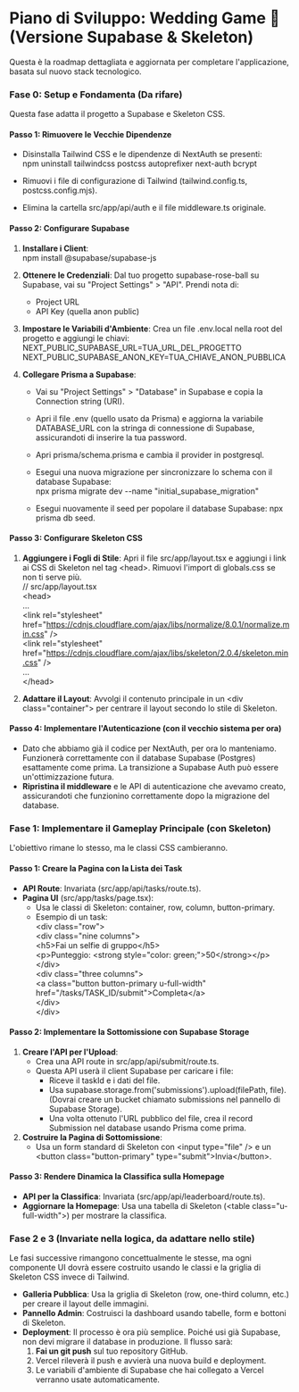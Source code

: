 # **Piano di Sviluppo: Wedding Game 🚀 (Versione Supabase & Skeleton)**

Questa è la roadmap dettagliata e aggiornata per completare l'applicazione, basata sul nuovo stack tecnologico.

### **Fase 0: Setup e Fondamenta (Da rifare)**

Questa fase adatta il progetto a Supabase e Skeleton CSS.

#### **Passo 1: Rimuovere le Vecchie Dipendenze**

* Disinstalla Tailwind CSS e le dipendenze di NextAuth se presenti:  
  npm uninstall tailwindcss postcss autoprefixer next-auth bcrypt

* Rimuovi i file di configurazione di Tailwind (tailwind.config.ts, postcss.config.mjs).  
* Elimina la cartella src/app/api/auth e il file middleware.ts originale.

#### **Passo 2: Configurare Supabase**

1. **Installare i Client**:  
   npm install @supabase/supabase-js

2. **Ottenere le Credenziali**: Dal tuo progetto supabase-rose-ball su Supabase, vai su "Project Settings" \> "API". Prendi nota di:  
   * Project URL  
   * API Key (quella anon public)  
3. **Impostare le Variabili d'Ambiente**: Crea un file .env.local nella root del progetto e aggiungi le chiavi:  
   NEXT\_PUBLIC\_SUPABASE\_URL=TUA\_URL\_DEL\_PROGETTO  
   NEXT\_PUBLIC\_SUPABASE\_ANON\_KEY=TUA\_CHIAVE\_ANON\_PUBBLICA

4. **Collegare Prisma a Supabase**:  
   * Vai su "Project Settings" \> "Database" in Supabase e copia la Connection string (URI).  
   * Apri il file .env (quello usato da Prisma) e aggiorna la variabile DATABASE\_URL con la stringa di connessione di Supabase, assicurandoti di inserire la tua password.  
   * Apri prisma/schema.prisma e cambia il provider in postgresql.  
   * Esegui una nuova migrazione per sincronizzare lo schema con il database Supabase:  
     npx prisma migrate dev \--name "initial\_supabase\_migration"

   * Esegui nuovamente il seed per popolare il database Supabase: npx prisma db seed.

#### **Passo 3: Configurare Skeleton CSS**

1. **Aggiungere i Fogli di Stile**: Apri il file src/app/layout.tsx e aggiungi i link ai CSS di Skeleton nel tag \<head\>. Rimuovi l'import di globals.css se non ti serve più.  
   // src/app/layout.tsx  
   \<head\>  
     ...  
     \<link rel="stylesheet" href="https://cdnjs.cloudflare.com/ajax/libs/normalize/8.0.1/normalize.min.css" /\>  
     \<link rel="stylesheet" href="https://cdnjs.cloudflare.com/ajax/libs/skeleton/2.0.4/skeleton.min.css" /\>  
     ...  
   \</head\>

2. **Adattare il Layout**: Avvolgi il contenuto principale in un \<div class="container"\> per centrare il layout secondo lo stile di Skeleton.

#### **Passo 4: Implementare l'Autenticazione (con il vecchio sistema per ora)**

* Dato che abbiamo già il codice per NextAuth, per ora lo manteniamo. Funzionerà correttamente con il database Supabase (Postgres) esattamente come prima. La transizione a Supabase Auth può essere un'ottimizzazione futura.  
* **Ripristina il middleware** e le API di autenticazione che avevamo creato, assicurandoti che funzionino correttamente dopo la migrazione del database.

### **Fase 1: Implementare il Gameplay Principale (con Skeleton)**

L'obiettivo rimane lo stesso, ma le classi CSS cambieranno.

#### **Passo 1: Creare la Pagina con la Lista dei Task**

* **API Route**: Invariata (src/app/api/tasks/route.ts).  
* **Pagina UI** (src/app/tasks/page.tsx):  
  * Usa le classi di Skeleton: container, row, column, button-primary.  
  * Esempio di un task:  
    \<div class="row"\>  
      \<div class="nine columns"\>  
        \<h5\>Fai un selfie di gruppo\</h5\>  
        \<p\>Punteggio: \<strong style="color: green;"\>50\</strong\>\</p\>  
      \</div\>  
      \<div class="three columns"\>  
        \<a class="button button-primary u-full-width" href="/tasks/TASK\_ID/submit"\>Completa\</a\>  
      \</div\>  
    \</div\>

#### **Passo 2: Implementare la Sottomissione con Supabase Storage**

1. **Creare l'API per l'Upload**:  
   * Crea una API route in src/app/api/submit/route.ts.  
   * Questa API userà il client Supabase per caricare i file:  
     * Riceve il taskId e i dati del file.  
     * Usa supabase.storage.from('submissions').upload(filePath, file). (Dovrai creare un bucket chiamato submissions nel pannello di Supabase Storage).  
     * Una volta ottenuto l'URL pubblico del file, crea il record Submission nel database usando Prisma come prima.  
2. **Costruire la Pagina di Sottomissione**:  
   * Usa un form standard di Skeleton con \<input type="file" /\> e un \<button class="button-primary" type="submit"\>Invia\</button\>.

#### **Passo 3: Rendere Dinamica la Classifica sulla Homepage**

* **API per la Classifica**: Invariata (src/app/api/leaderboard/route.ts).  
* **Aggiornare la Homepage**: Usa una tabella di Skeleton (\<table class="u-full-width"\>) per mostrare la classifica.

### **Fase 2 e 3 (Invariate nella logica, da adattare nello stile)**

Le fasi successive rimangono concettualmente le stesse, ma ogni componente UI dovrà essere costruito usando le classi e la griglia di Skeleton CSS invece di Tailwind.

* **Galleria Pubblica**: Usa la griglia di Skeleton (row, one-third column, etc.) per creare il layout delle immagini.  
* **Pannello Admin**: Costruisci la dashboard usando tabelle, form e bottoni di Skeleton.  
* **Deployment**: Il processo è ora più semplice. Poiché usi già Supabase, non devi migrare il database in produzione. Il flusso sarà:  
  1. **Fai un git push** sul tuo repository GitHub.  
  2. Vercel rileverà il push e avvierà una nuova build e deployment.  
  3. Le variabili d'ambiente di Supabase che hai collegato a Vercel verranno usate automaticamente.